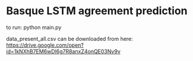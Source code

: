 # Basque LSTM agreement prediction

to run: python main.py

data_present_all.csv can be downloaded from here: https://drive.google.com/open?id=1kNXhB7EM6wDl6g7R8anxZ4onQE03Nv9v
